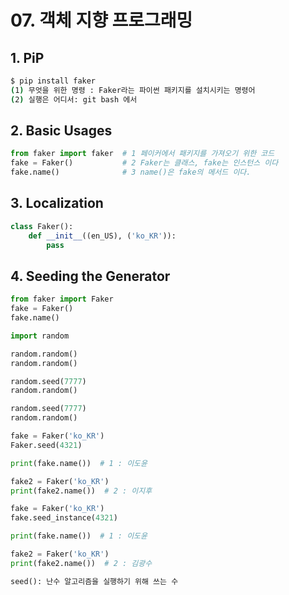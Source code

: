 # 07. 객체 지향 프로그래밍

## 1. PiP

``````bash
$ pip install faker
(1) 무엇을 위한 명령 : Faker라는 파이썬 패키지를 설치시키는 명령어
(2) 실행은 어디서: git bash 에서
``````



## 2. Basic Usages

``````python
from faker import faker  # 1 페이커에서 패키지를 가져오기 위한 코드
fake = Faker()           # 2 Faker는 클래스, fake는 인스턴스 이다 
fake.name()              # 3 name()은 fake의 메서드 이다.
``````



## 3. Localization

``````python
class Faker():
    def __init__((en_US), ('ko_KR')):
        pass
``````



## 4. Seeding the Generator

``````python
from faker import Faker
fake = Faker()
fake.name()

import random

random.random()
random.random()

random.seed(7777)
random.random()

random.seed(7777)
random.random()

fake = Faker('ko_KR')
Faker.seed(4321)

print(fake.name())  # 1 : 이도윤

fake2 = Faker('ko_KR')
print(fake2.name())  # 2 : 이지후 

fake = Faker('ko_KR')
fake.seed_instance(4321)

print(fake.name())  # 1 : 이도윤

fake2 = Faker('ko_KR')
print(fake2.name())  # 2 : 김광수

seed(): 난수 알고리즘을 실행하기 위해 쓰는 수
``````

